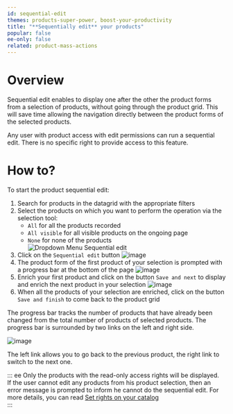 ```yaml
---
id: sequential-edit
themes: products-super-power, boost-your-productivity
title: "**Sequentially edit** your products"
popular: false
ee-only: false
related: product-mass-actions
---
```


# Overview

Sequential edit enables to display one after the other the product forms from a selection of products, without going through the product grid. This will save time allowing the navigation directly between the product forms of the selected products.

Any user with product access with edit permissions can run a sequential edit. There is no specific right to provide access to this feature.

# How to?

To start the product sequential edit:
1.  Search for products in the datagrid with the appropriate filters
2.  Select the products on which you want to perform the operation via the selection tool:   
    - `All` for all the products recorded  
    - `All visible` for all visible products on the ongoing page  
    - `None` for none of the products  
  ![Dropdown Menu Sequential edit](../img/Products_DropdownmenuSequentialEdit.png)
3.  Click on the `Sequential edit` button
  ![image](../img/Products_SequentialEditCTA.png)
4.  The product form of the first product of your selection is prompted with a progress bar at the bottom of the page
  ![image](../img/Products_SequentialEditProgressBar.png)
5. Enrich your first product and click on the button `Save and next` to display and enrich the next product in your selection
  ![image](../img/Products_SequentialEditProgressBarSaveandNext.png)  
6. When all the products of your selection are enriched, click on the button `Save and finish` to come back to the product grid

The progress bar tracks the number of products that have already been changed from the total number of products of selected products. The progress bar is surrounded by two links on the left and right side.

![image](../img/Products_SequentialEditProgressBar2.png)

The left link allows you to go back to the previous product, the right link to switch to the next one.

::: ee
Only the products with the read-only access rights will be displayed.  
If the user cannot edit any products from his product selection, then an error message is prompted to inform he cannot do the sequential edit. For more details, you can read [Set rights on your catalog](/articles/access-rights-on-products.html)   
:::
